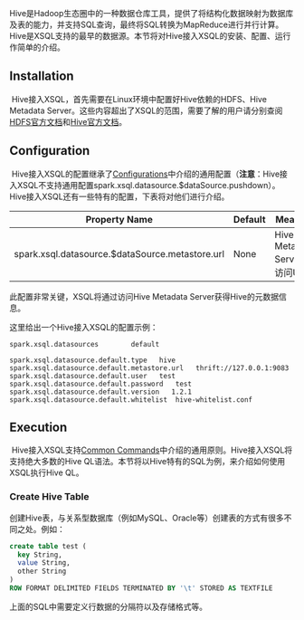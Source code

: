 ​	Hive是Hadoop生态圈中的一种数据仓库工具，提供了将结构化数据映射为数据库及表的能力，并支持SQL查询，最终将SQL转换为MapReduce进行并行计算。Hive是XSQL支持的最早的数据源。本节将对Hive接入XSQL的安装、配置、运行作简单的介绍。

## Installation

​	Hive接入XSQL，首先需要在Linux环境中配置好Hive依赖的HDFS、Hive Metadata Server。这些内容超出了XSQL的范围，需要了解的用户请分别查阅[HDFS官方文档][1]和[Hive官方文档][2]。

[ 1 ]: http://hadoop.apache.org/docs/current/hadoop-project-dist/hadoop-hdfs/HdfsUserGuide.html "HDFS帮助"
[  2 ]: http://hive.apache.org/  "Hive帮助"

## Configuration

​	Hive接入XSQL的配置继承了[Configurations](../configurations/common.md)中介绍的通用配置（**注意**：Hive接入XSQL不支持通用配置spark.xsql.datasource.$dataSource.pushdown）。Hive接入XSQL还有一些特有的配置，下表将对他们进行介绍。

| Property Name                                   | Default | Meaning                       |
| ----------------------------------------------- | ------- | ----------------------------- |
| spark.xsql.datasource.$dataSource.metastore.url | None    | Hive Metadata Server的访问URI |

此配置非常关键，XSQL将通过访问Hive Metadata Server获得Hive的元数据信息。

这里给出一个Hive接入XSQL的配置示例：

```properties
spark.xsql.datasources        default

spark.xsql.datasource.default.type   hive
spark.xsql.datasource.default.metastore.url   thrift://127.0.0.1:9083
spark.xsql.datasource.default.user   test
spark.xsql.datasource.default.password   test
spark.xsql.datasource.default.version   1.2.1
spark.xsql.datasource.default.whitelist  hive-whitelist.conf
```

## Execution

​	Hive接入XSQL支持[Common Commands](../execution/common.md)中介绍的通用原则。Hive接入XSQL将支持绝大多数的Hive QL语法。本节将以Hive特有的SQL为例，来介绍如何使用XSQL执行Hive QL。

### Create Hive Table

创建Hive表，与关系型数据库（例如MySQL、Oracle等）创建表的方式有很多不同之处。例如：

```sql
create table test (
  key String,
  value String,
  other String
)
ROW FORMAT DELIMITED FIELDS TERMINATED BY '\t' STORED AS TEXTFILE
```

上面的SQL中需要定义行数据的分隔符以及存储格式等。

